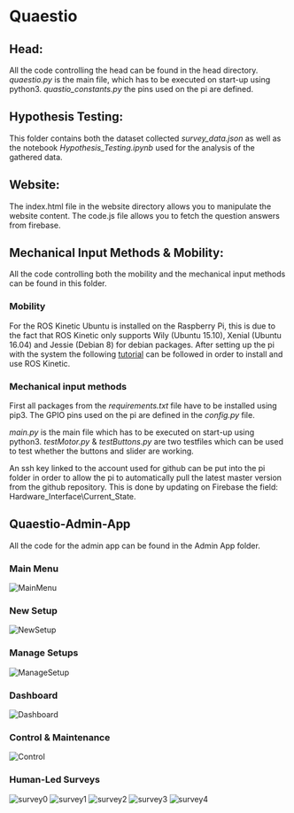 # Quaestio

## Head:
All the code controlling the head can be found in the head directory.
*quaestio.py* is the main file, which has to be executed on start-up using python3.
*quastio_constants.py* the pins used on the pi are defined.

## Hypothesis Testing:
This folder contains both the dataset collected *survey_data.json* as well as the notebook *Hypothesis_Testing.ipynb* used for the analysis of the gathered data.

## Website:
The index.html file in the website directory allows you to manipulate the website content. The code.js file allows you to fetch the question answers from firebase.

## Mechanical Input Methods & Mobility:
All the code controlling both the mobility and the mechanical input methods can be found in this folder.

### Mobility
For the ROS Kinetic Ubuntu is installed on the Raspberry Pi, this is due to the fact that ROS Kinetic only supports Wily (Ubuntu 15.10), Xenial (Ubuntu 16.04) and Jessie (Debian 8) for debian packages. After setting up the pi with the system the following [tutorial](http://wiki.ros.org/ROSberryPi/Installing%20ROS%20Kinetic%20on%20the%20Raspberry%20Pi) can be followed in order to install and use ROS Kinetic.

### Mechanical input methods
First all packages from the *requirements.txt* file have to be installed using pip3.
The GPIO pins used on the pi are defined in the *config.py* file. 

*main.py* is the main file which has to be executed on start-up using python3.
*testMotor.py* & *testButtons.py* are two testfiles which can be used to test whether the buttons and slider are working.

An ssh key linked to the account used for github can be put into the pi folder in order to allow the pi to automatically pull the latest master version from the github repository. This is done by updating on Firebase the field: Hardware_Interface\Current_State.

## Quaestio-Admin-App
All the code for the admin app can be found in the Admin App folder.

### Main Menu
![MainMenu](https://user-images.githubusercontent.com/31923016/70916473-a69d1000-2013-11ea-8b67-fc2280e68029.png)

### New Setup
![NewSetup](https://user-images.githubusercontent.com/31923016/70916615-e5cb6100-2013-11ea-9b9b-c3cbcb873023.png)

### Manage Setups
![ManageSetup](https://user-images.githubusercontent.com/31923016/70916613-e5cb6100-2013-11ea-94c2-e6827fd31d02.png)

### Dashboard
![Dashboard](https://user-images.githubusercontent.com/31923016/70916616-e663f780-2013-11ea-88f1-d75482c42ce6.png)

### Control & Maintenance
![Control](https://user-images.githubusercontent.com/31923016/70916619-e663f780-2013-11ea-952e-c8fa3406c9d3.png)

### Human-Led Surveys
![survey0](https://user-images.githubusercontent.com/31923016/70916611-e5cb6100-2013-11ea-8ac7-5cce527ab6d9.png)
![survey1](https://user-images.githubusercontent.com/31923016/70916612-e5cb6100-2013-11ea-8ab0-041633b496b1.png)
![survey2](https://user-images.githubusercontent.com/31923016/70916617-e663f780-2013-11ea-9910-c0b029aaff41.png)
![survey3](https://user-images.githubusercontent.com/31923016/70916621-e6fc8e00-2013-11ea-9a82-4d5a747b6c78.png)
![survey4](https://user-images.githubusercontent.com/31923016/70917280-f0d2c100-2014-11ea-9c7f-d57aec01f34e.png)

